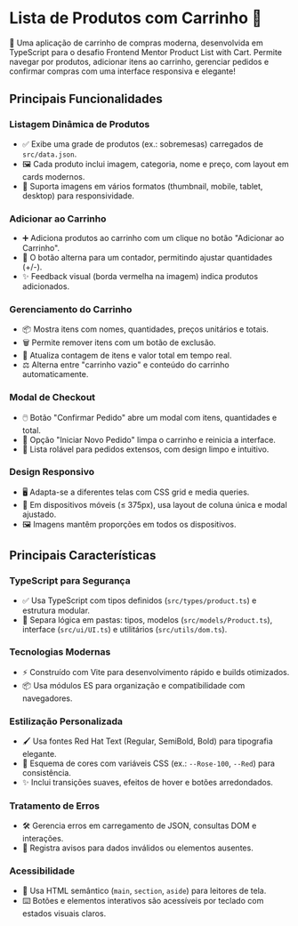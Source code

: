 # Lista de Produtos com Carrinho 🛒

🎉 Uma aplicação de carrinho de compras moderna, desenvolvida em TypeScript para o desafio Frontend Mentor Product List with Cart. Permite navegar por produtos, adicionar itens ao carrinho, gerenciar pedidos e confirmar compras com uma interface responsiva e elegante!

## Principais Funcionalidades

### Listagem Dinâmica de Produtos

* ✅ Exibe uma grade de produtos (ex.: sobremesas) carregados de `src/data.json`.
* 🖼️ Cada produto inclui imagem, categoria, nome e preço, com layout em cards modernos.
* 📱 Suporta imagens em vários formatos (thumbnail, mobile, tablet, desktop) para responsividade.

### Adicionar ao Carrinho

* ➕ Adiciona produtos ao carrinho com um clique no botão "Adicionar ao Carrinho".
* 🔢 O botão alterna para um contador, permitindo ajustar quantidades (+/-).
* ✨ Feedback visual (borda vermelha na imagem) indica produtos adicionados.

### Gerenciamento do Carrinho

* 📦 Mostra itens com nomes, quantidades, preços unitários e totais.
* 🗑️ Permite remover itens com um botão de exclusão.
* 🔄 Atualiza contagem de itens e valor total em tempo real.
* ⚖️ Alterna entre "carrinho vazio" e conteúdo do carrinho automaticamente.

### Modal de Checkout

* 🖱️ Botão "Confirmar Pedido" abre um modal com itens, quantidades e total.
* 🔄 Opção "Iniciar Novo Pedido" limpa o carrinho e reinicia a interface.
* 📜 Lista rolável para pedidos extensos, com design limpo e intuitivo.

### Design Responsivo

* 🖥️ Adapta-se a diferentes telas com CSS grid e media queries.
* 📱 Em dispositivos móveis (≤ 375px), usa layout de coluna única e modal ajustado.
* 🖼️ Imagens mantêm proporções em todos os dispositivos.

## Principais Características

### TypeScript para Segurança

* ✅ Usa TypeScript com tipos definidos (`src/types/product.ts`) e estrutura modular.
* 📂 Separa lógica em pastas: tipos, modelos (`src/models/Product.ts`), interface (`src/ui/UI.ts`) e utilitários (`src/utils/dom.ts`).

### Tecnologias Modernas

* ⚡ Construído com Vite para desenvolvimento rápido e builds otimizados.
* 📦 Usa módulos ES para organização e compatibilidade com navegadores.

### Estilização Personalizada

* 🖌️ Usa fontes Red Hat Text (Regular, SemiBold, Bold) para tipografia elegante.
* 🌈 Esquema de cores com variáveis CSS (ex.: `--Rose-100`, `--Red`) para consistência.
* ✨ Inclui transições suaves, efeitos de hover e botões arredondados.

### Tratamento de Erros

* 🛠️ Gerencia erros em carregamento de JSON, consultas DOM e interações.
* 📜 Registra avisos para dados inválidos ou elementos ausentes.

### Acessibilidade

* 📏 Usa HTML semântico (`main`, `section`, `aside`) para leitores de tela.
* ⌨️ Botões e elementos interativos são acessíveis por teclado com estados visuais claros.